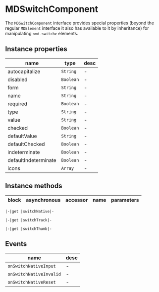 # MDSwitchComponent
The `MDSwitchComponent` interface provides special properties (beyond the regular `MDElement` interface it also has available to it by inheritance) for manipulating `<md-switch>` elements.

## Instance properties

name|type|desc
---|---|---
autocapitalize|`String`|-
disabled|`Boolean`|-
form|`String`|-
name|`String`|-
required|`Boolean`|-
type|`String`|-
value|`String`|-
checked|`Boolean`|-
defaultValue|`String`|-
defaultChecked|`Boolean`|-
indeterminate|`Boolean`|-
defaultIndeterminate|`Boolean`|-
icons|`Array`|-

## Instance methods

block|asynchronous|accessor|name|parameters
---|---|---|---|---

    |-|get |switchNative|-

    |-|get |switchTrack|-

    |-|get |switchThumb|-

## Events

name|desc
---|---
`onSwitchNativeInput`|-
`onSwitchNativeInvalid`|-
`onSwitchNativeReset`|-
